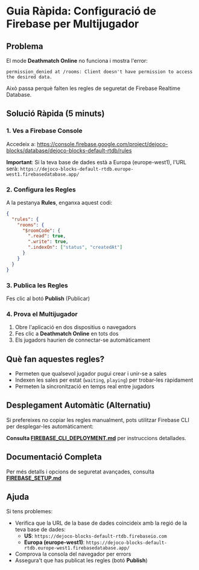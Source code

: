 # Guia Ràpida: Configuració de Firebase per Multijugador

## Problema

El mode **Deathmatch Online** no funciona i mostra l'error:
```
permission_denied at /rooms: Client doesn't have permission to access the desired data.
```

Això passa perquè falten les regles de seguretat de Firebase Realtime Database.

## Solució Ràpida (5 minuts)

### 1. Ves a Firebase Console

Accedeix a: https://console.firebase.google.com/project/dejoco-blocks/database/dejoco-blocks-default-rtdb/rules

**Important**: Si la teva base de dades està a Europa (europe-west1), l'URL serà:
`https://dejoco-blocks-default-rtdb.europe-west1.firebasedatabase.app/`

### 2. Configura les Regles

A la pestanya **Rules**, enganxa aquest codi:

```json
{
  "rules": {
    "rooms": {
      "$roomCode": {
        ".read": true,
        ".write": true,
        ".indexOn": ["status", "createdAt"]
      }
    }
  }
}
```

### 3. Publica les Regles

Fes clic al botó **Publish** (Publicar)

### 4. Prova el Multijugador

1. Obre l'aplicació en dos dispositius o navegadors
2. Fes clic a **Deathmatch Online** en tots dos
3. Els jugadors haurien de connectar-se automàticament

## Què fan aquestes regles?

- Permeten que qualsevol jugador pugui crear i unir-se a sales
- Indexen les sales per estat (`waiting`, `playing`) per trobar-les ràpidament
- Permeten la sincronització en temps real entre jugadors

## Desplegament Automàtic (Alternatiu)

Si prefereixes no copiar les regles manualment, pots utilitzar Firebase CLI per desplegar-les automàticament:

**Consulta [FIREBASE_CLI_DEPLOYMENT.md](FIREBASE_CLI_DEPLOYMENT.md)** per instruccions detallades.

## Documentació Completa

Per més detalls i opcions de seguretat avançades, consulta **[FIREBASE_SETUP.md](FIREBASE_SETUP.md)**

## Ajuda

Si tens problemes:
- Verifica que la URL de la base de dades coincideix amb la regió de la teva base de dades:
  - **US**: `https://dejoco-blocks-default-rtdb.firebaseio.com`
  - **Europa (europe-west1)**: `https://dejoco-blocks-default-rtdb.europe-west1.firebasedatabase.app/`
- Comprova la consola del navegador per errors
- Assegura't que has publicat les regles (botó **Publish**)
